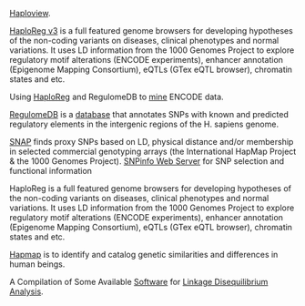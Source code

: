 [Haploview](http://www.broadinstitute.org/haploview/haploview). 

[HaploReg v3](http://www.broadinstitute.org/mammals/haploreg/haploreg_v3.php) 
is a full featured genome browsers for developing hypotheses of the non-coding variants on diseases, clinical phenotypes and normal variations. It uses LD information from the 1000 Genomes Project to explore regulatory motif alterations (ENCODE experiments), enhancer annotation (Epigenome Mapping Consortium), eQTLs (GTex eQTL browser), chromatin states and etc.

Using [HaploReg](http://nar.oxfordjournals.org/content/40/D1/D930.full) and RegulomeDB to [mine](http://www.genome.gov/Pages/Research/ENCODE/ASHG_2013_Using_HaploReg_RegulomeDB_to_Mine_ENCODE_Data.pdf) ENCODE data.

[RegulomeDB](http://regulome.stanford.edu/about) is a [database](http://genome.cshlp.org/content/22/9/1790.long) that annotates SNPs with known and predicted regulatory elements in the intergenic regions of the H. sapiens genome.

[SNAP](http://www.broadinstitute.org/mpg/snap/) finds proxy SNPs based on LD, physical distance and/or membership in selected commercial genotyping arrays (the International HapMap Project & the 1000 Genomes Project). 
[SNPinfo Web Server](http://snpinfo.niehs.nih.gov/) for SNP selection and functional information

HaploReg is a full featured genome browsers for developing hypotheses of the non-coding variants on diseases, clinical phenotypes and normal variations. It uses LD information from the 1000 Genomes Project to explore regulatory motif alterations (ENCODE experiments), enhancer annotation (Epigenome Mapping Consortium), eQTLs (GTex eQTL browser), chromatin states and etc.

[Hapmap](http://hapmap.ncbi.nlm.nih.gov/cgi-perl/gbrowse/hapmap28_B36/) is to identify and catalog genetic similarities and differences in human beings.

A Compilation of Some Available [Software](http://www.genes.org.uk/software/LD-software.shtml) for [Linkage Disequilibrium Analysis](https://www.biostars.org/p/2909/).

